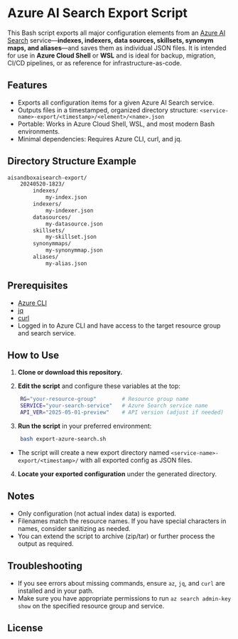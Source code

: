 # Azure AI Search Export Script

This Bash script exports all major configuration elements from an [Azure AI Search](https://learn.microsoft.com/en-us/azure/search/search-what-is-azure-search) service—**indexes, indexers, data sources, skillsets, synonym maps, and aliases**—and saves them as individual JSON files. It is intended for use in **Azure Cloud Shell** or **WSL** and is ideal for backup, migration, CI/CD pipelines, or as reference for infrastructure-as-code.

## Features

- Exports all configuration items for a given Azure AI Search service.
- Outputs files in a timestamped, organized directory structure:
`<service-name>-export/<timestamp>/<element>/<name>.json`
- Portable: Works in Azure Cloud Shell, WSL, and most modern Bash environments.
- Minimal dependencies: Requires Azure CLI, curl, and jq.

## Directory Structure Example

```bash
aisandboxaisearch-export/
    20240520-1823/
        indexes/
            my-index.json
        indexers/
            my-indexer.json
        datasources/
            my-datasource.json
        skillsets/
            my-skillset.json
        synonymmaps/
            my-synonymmap.json
        aliases/
            my-alias.json
```

## Prerequisites

- [Azure CLI](https://learn.microsoft.com/en-us/cli/azure/install-azure-cli)
- [jq](https://stedolan.github.io/jq/download/)
- [curl](https://curl.se/)
- Logged in to Azure CLI and have access to the target resource group and search service.

## How to Use

1. **Clone or download this repository.**

2. **Edit the script** and configure these variables at the top:

```bash
    RG="your-resource-group"        # Resource group name
    SERVICE="your-search-service"   # Azure Search service name
    API_VER="2025-05-01-preview"    # API version (adjust if needed)
```

3. **Run the script** in your preferred environment:

```bash
    bash export-azure-search.sh
```

  - The script will create a new export directory named `<service-name>-export/<timestamp>/` with all exported config as JSON files.

4. **Locate your exported configuration** under the generated directory.

## Notes

- Only configuration (not actual index data) is exported.
- Filenames match the resource names. If you have special characters in names, consider sanitizing as needed.
- You can extend the script to archive (zip/tar) or further process the output as required.

## Troubleshooting

- If you see errors about missing commands, ensure `az`, `jq`, and `curl` are installed and in your path.
- Make sure you have appropriate permissions to run `az search admin-key show` on the specified resource group and service.

## License

